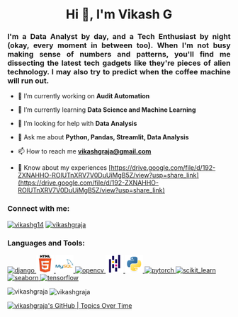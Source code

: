 <h1 align="center">Hi 👋, I'm Vikash G</h1>
<h3 align="justify">I'm a Data Analyst by day, and a Tech Enthusiast by night (okay, every moment in between too). When I'm not busy making sense of numbers and patterns, you'll find me dissecting the latest tech gadgets like they're pieces of alien technology. I may also try to predict when the coffee machine will run out.</h3>

- 🔭 I’m currently working on **Audit Automation**

- 🌱 I’m currently learning **Data Science and Machine Learning**

- 🤝 I’m looking for help with **Data Analysis**

- 💬 Ask me about **Python, Pandas, Streamlit, Data Analysis**

- 📫 How to reach me **vikashgraja@gmail.com**

- 📄 Know about my experiences [https://drive.google.com/file/d/192-ZXNAHHO-ROlUTnXRV7V0DuUiMgB5Z/view?usp=share_link](https://drive.google.com/file/d/192-ZXNAHHO-ROlUTnXRV7V0DuUiMgB5Z/view?usp=share_link)

<h3 align="left">Connect with me:</h3>
<p align="left">
<a href="https://linkedin.com/in/vikashg14" target="blank"><img align="center" src="https://raw.githubusercontent.com/rahuldkjain/github-profile-readme-generator/master/src/images/icons/Social/linked-in-alt.svg" alt="vikashg14" height="30" width="40" /></a>
<a href="https://www.hackerrank.com/vikashgraja" target="blank"><img align="center" src="https://raw.githubusercontent.com/rahuldkjain/github-profile-readme-generator/master/src/images/icons/Social/hackerrank.svg" alt="vikashgraja" height="30" width="40" /></a>
</p>

<h3 align="left">Languages and Tools:</h3>
<p align="left"> <a href="https://www.djangoproject.com/" target="_blank" rel="noreferrer"> <img src="https://cdn.worldvectorlogo.com/logos/django.svg" alt="django" width="40" height="40"/> </a> <a href="https://www.w3.org/html/" target="_blank" rel="noreferrer"> <img src="https://raw.githubusercontent.com/devicons/devicon/master/icons/html5/html5-original-wordmark.svg" alt="html5" width="40" height="40"/> </a> <a href="https://www.mysql.com/" target="_blank" rel="noreferrer"> <img src="https://raw.githubusercontent.com/devicons/devicon/master/icons/mysql/mysql-original-wordmark.svg" alt="mysql" width="40" height="40"/> </a> <a href="https://opencv.org/" target="_blank" rel="noreferrer"> <img src="https://www.vectorlogo.zone/logos/opencv/opencv-icon.svg" alt="opencv" width="40" height="40"/> </a> <a href="https://pandas.pydata.org/" target="_blank" rel="noreferrer"> <img src="https://raw.githubusercontent.com/devicons/devicon/2ae2a900d2f041da66e950e4d48052658d850630/icons/pandas/pandas-original.svg" alt="pandas" width="40" height="40"/> </a> <a href="https://www.python.org" target="_blank" rel="noreferrer"> <img src="https://raw.githubusercontent.com/devicons/devicon/master/icons/python/python-original.svg" alt="python" width="40" height="40"/> </a> <a href="https://pytorch.org/" target="_blank" rel="noreferrer"> <img src="https://www.vectorlogo.zone/logos/pytorch/pytorch-icon.svg" alt="pytorch" width="40" height="40"/> </a> <a href="https://scikit-learn.org/" target="_blank" rel="noreferrer"> <img src="https://upload.wikimedia.org/wikipedia/commons/0/05/Scikit_learn_logo_small.svg" alt="scikit_learn" width="40" height="40"/> </a> <a href="https://seaborn.pydata.org/" target="_blank" rel="noreferrer"> <img src="https://seaborn.pydata.org/_images/logo-mark-lightbg.svg" alt="seaborn" width="40" height="40"/> </a> <a href="https://www.tensorflow.org" target="_blank" rel="noreferrer"> <img src="https://www.vectorlogo.zone/logos/tensorflow/tensorflow-icon.svg" alt="tensorflow" width="40" height="40"/> </a> </p>

<p><img align="left" src="https://github-readme-stats.vercel.app/api/top-langs?username=vikashgraja&show_icons=true&locale=en&layout=compact" alt="vikashgraja" /></p>

<p>&nbsp;<img align="center" src="https://github-readme-stats.vercel.app/api?username=vikashgraja&show_icons=true&locale=en" alt="vikashgraja" /></p>


[![vikashgraja's GitHub | Topics Over Time](https://stats.quira.sh/vikashgraja/topics-over-time?theme=light)](https://quira.sh?utm_source=widgets&utm_campaign=vikashgraja)
